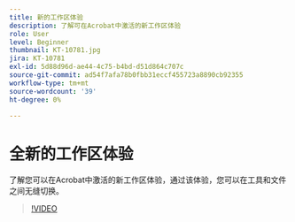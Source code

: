 ```yaml
---
title: 新的工作区体验
description: 了解可在Acrobat中激活的新工作区体验
role: User
level: Beginner
thumbnail: KT-10781.jpg
jira: KT-10781
exl-id: 5d88d96d-ae44-4c75-b4bd-d51d864c707c
source-git-commit: ad54f7afa78b0fbb31eccf455723a8890cb92355
workflow-type: tm+mt
source-wordcount: '39'
ht-degree: 0%

---
```


# 全新的工作区体验

了解您可以在Acrobat中激活的新工作区体验，通过该体验，您可以在工具和文件之间无缝切换。

>[!VIDEO](https://video.tv.adobe.com/v/345949?quality=12&learn=on&hidetitle=true)
